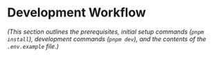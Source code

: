 # Development Workflow

_(This section outlines the prerequisites, initial setup commands (`pnpm install`), development commands (`pnpm dev`), and the contents of the `.env.example` file.)_